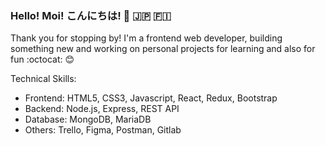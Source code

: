 ### Hello! Moi! こんにちは! 👋 :jp: :finland:
Thank you for stopping by!
I'm a frontend web developer, building something new and working on personal projects for learning and also for fun :octocat: :blush:

Technical Skills:
- Frontend: HTML5, CSS3, Javascript, React, Redux, Bootstrap
- Backend: Node.js, Express, REST API
- Database: MongoDB, MariaDB
- Others: Trello, Figma, Postman, Gitlab

<!--
**makiyo-ronkko/makiyo-ronkko** is a ✨ _special_ ✨ repository because its `README.md` (this file) appears on your GitHub profile.

Here are some ideas to get you started:

- 🔭 I’m currently working on ...
- 🌱 I’m currently learning ...
- 👯 I’m looking to collaborate on ...
- 🤔 I’m looking for help with ...
- 💬 Ask me about ...
- 📫 How to reach me: ...
- 😄 Pronouns: ...
- ⚡ Fun fact: ...
-->
